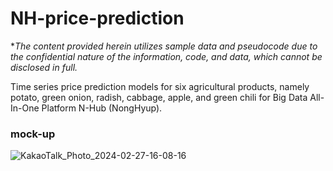 # NH-price-prediction
**The content provided herein utilizes sample data and pseudocode due to the confidential nature of the information, code, and data, which cannot be disclosed in full.*

Time series price prediction models for six agricultural products, namely potato, green onion, radish, cabbage, apple, and green chili for Big Data All-In-One Platform N-Hub (NongHyup).

### mock-up

![KakaoTalk_Photo_2024-02-27-16-08-16](https://github.com/ayoung206/NH-price-prediction/assets/32970772/1b255c5d-2319-4d39-b1ab-6c55d21a1b58)
